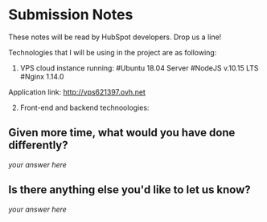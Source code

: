 # Submission Notes 

These notes will be read by HubSpot developers. Drop us a line!

Technologies that I will be using in the project are as following:

1. VPS cloud instance running:
	#Ubuntu 18.04 Server
	#NodeJS v.10.15 LTS
	#Nginx 1.14.0

Application link: http://vps621397.ovh.net

2. Front-end and backend technoologies:

## Given more time, what would you have done differently?

_your answer here_

## Is there anything else you'd like to let us know?

_your answer here_